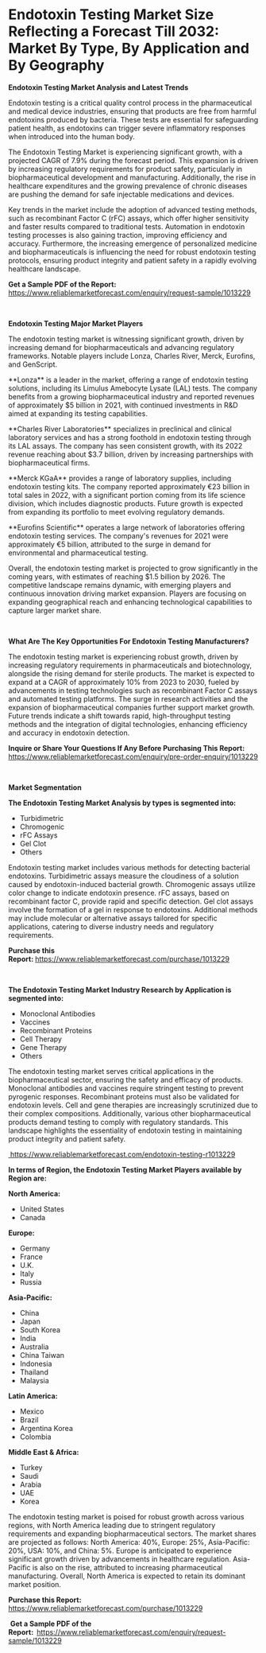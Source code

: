 <p><h1>Endotoxin Testing Market Size Reflecting a Forecast Till 2032: Market By Type, By Application and By Geography</h1></p><p><strong>Endotoxin Testing Market Analysis and Latest Trends</strong></p>
<p><p>Endotoxin testing is a critical quality control process in the pharmaceutical and medical device industries, ensuring that products are free from harmful endotoxins produced by bacteria. These tests are essential for safeguarding patient health, as endotoxins can trigger severe inflammatory responses when introduced into the human body.</p><p>The Endotoxin Testing Market is experiencing significant growth, with a projected CAGR of 7.9% during the forecast period. This expansion is driven by increasing regulatory requirements for product safety, particularly in biopharmaceutical development and manufacturing. Additionally, the rise in healthcare expenditures and the growing prevalence of chronic diseases are pushing the demand for safe injectable medications and devices.</p><p>Key trends in the market include the adoption of advanced testing methods, such as recombinant Factor C (rFC) assays, which offer higher sensitivity and faster results compared to traditional tests. Automation in endotoxin testing processes is also gaining traction, improving efficiency and accuracy. Furthermore, the increasing emergence of personalized medicine and biopharmaceuticals is influencing the need for robust endotoxin testing protocols, ensuring product integrity and patient safety in a rapidly evolving healthcare landscape.</p></p>
<p><strong>Get a Sample PDF of the Report:&nbsp;</strong> <a href="https://www.reliablemarketforecast.com/enquiry/request-sample/1013229?utm_campaign=2938&utm_medium=2&utm_source=Github&utm_content=ia&utm_term=16042025&utm_id=endotoxin-testing">https://www.reliablemarketforecast.com/enquiry/request-sample/1013229</a></p>
<p>&nbsp;</p>
<p><strong>Endotoxin Testing Major Market Players</strong></p>
<p><p>The endotoxin testing market is witnessing significant growth, driven by increasing demand for biopharmaceuticals and advancing regulatory frameworks. Notable players include Lonza, Charles River, Merck, Eurofins, and GenScript.</p><p>**Lonza** is a leader in the market, offering a range of endotoxin testing solutions, including its Limulus Amebocyte Lysate (LAL) tests. The company benefits from a growing biopharmaceutical industry and reported revenues of approximately $5 billion in 2021, with continued investments in R&D aimed at expanding its testing capabilities.</p><p>**Charles River Laboratories** specializes in preclinical and clinical laboratory services and has a strong foothold in endotoxin testing through its LAL assays. The company has seen consistent growth, with its 2022 revenue reaching about $3.7 billion, driven by increasing partnerships with biopharmaceutical firms.</p><p>**Merck KGaA** provides a range of laboratory supplies, including endotoxin testing kits. The company reported approximately €23 billion in total sales in 2022, with a significant portion coming from its life science division, which includes diagnostic products. Future growth is expected from expanding its portfolio to meet evolving regulatory demands.</p><p>**Eurofins Scientific** operates a large network of laboratories offering endotoxin testing services. The company's revenues for 2021 were approximately €5 billion, attributed to the surge in demand for environmental and pharmaceutical testing. </p><p>Overall, the endotoxin testing market is projected to grow significantly in the coming years, with estimates of reaching $1.5 billion by 2026. The competitive landscape remains dynamic, with emerging players and continuous innovation driving market expansion. Players are focusing on expanding geographical reach and enhancing technological capabilities to capture larger market share.</p></p>
<p>&nbsp;</p>
<p><strong>What Are The Key Opportunities For Endotoxin Testing Manufacturers?</strong></p>
<p><p>The endotoxin testing market is experiencing robust growth, driven by increasing regulatory requirements in pharmaceuticals and biotechnology, alongside the rising demand for sterile products. The market is expected to expand at a CAGR of approximately 10% from 2023 to 2030, fueled by advancements in testing technologies such as recombinant Factor C assays and automated testing platforms. The surge in research activities and the expansion of biopharmaceutical companies further support market growth. Future trends indicate a shift towards rapid, high-throughput testing methods and the integration of digital technologies, enhancing efficiency and accuracy in endotoxin detection.</p></p>
<p><strong>Inquire or Share Your Questions If Any Before Purchasing This Report:</strong> <a href="https://www.reliablemarketforecast.com/enquiry/pre-order-enquiry/1013229?utm_campaign=2938&utm_medium=2&utm_source=Github&utm_content=ia&utm_term=16042025&utm_id=endotoxin-testing">https://www.reliablemarketforecast.com/enquiry/pre-order-enquiry/1013229</a></p>
<p>&nbsp;</p>
<p><strong>Market Segmentation</strong></p>
<p><strong>The Endotoxin Testing Market Analysis by types is segmented into:</strong></p>
<p><ul><li>Turbidimetric</li><li>Chromogenic</li><li>rFC Assays</li><li>Gel Clot</li><li>Others</li></ul></p>
<p><p>Endotoxin testing market includes various methods for detecting bacterial endotoxins. Turbidimetric assays measure the cloudiness of a solution caused by endotoxin-induced bacterial growth. Chromogenic assays utilize color change to indicate endotoxin presence. rFC assays, based on recombinant factor C, provide rapid and specific detection. Gel clot assays involve the formation of a gel in response to endotoxins. Additional methods may include molecular or alternative assays tailored for specific applications, catering to diverse industry needs and regulatory requirements.</p></p>
<p><strong>Purchase this Report:&nbsp;</strong><a href="https://www.reliablemarketforecast.com/purchase/1013229?utm_campaign=2938&utm_medium=2&utm_source=Github&utm_content=ia&utm_term=16042025&utm_id=endotoxin-testing">https://www.reliablemarketforecast.com/purchase/1013229</a></p>
<p>&nbsp;</p>
<p><strong>The Endotoxin Testing Market Industry Research by Application is segmented into:</strong></p>
<p><ul><li>Monoclonal Antibodies</li><li>Vaccines</li><li>Recombinant Proteins</li><li>Cell Therapy</li><li>Gene Therapy</li><li>Others</li></ul></p>
<p><p>The endotoxin testing market serves critical applications in the biopharmaceutical sector, ensuring the safety and efficacy of products. Monoclonal antibodies and vaccines require stringent testing to prevent pyrogenic responses. Recombinant proteins must also be validated for endotoxin levels. Cell and gene therapies are increasingly scrutinized due to their complex compositions. Additionally, various other biopharmaceutical products demand testing to comply with regulatory standards. This landscape highlights the essentiality of endotoxin testing in maintaining product integrity and patient safety.</p></p>
<p><a href="https://www.reliablemarketforecast.com/endotoxin-testing-r1013229?utm_campaign=2938&utm_medium=2&utm_source=Github&utm_content=ia&utm_term=16042025&utm_id=endotoxin-testing">&nbsp;https://www.reliablemarketforecast.com/endotoxin-testing-r1013229</a></p>
<p><strong>In terms of Region, the Endotoxin Testing Market Players available by Region are:</strong></p>
<p>
    <p> <strong> North America: </strong>
        <ul>
            <li>United States</li>
            <li>Canada</li>
        </ul>
        </p> 
    <p> <strong> Europe: </strong>
        <ul>
            <li>Germany</li>
            <li>France</li>
            <li>U.K.</li>
            <li>Italy</li>
            <li>Russia</li>
        </ul>
        </p> 
    <p> <strong> Asia-Pacific: </strong>
        <ul>
            <li>China</li>
            <li>Japan</li>
            <li>South Korea</li>
            <li>India</li>
            <li>Australia</li>
            <li>China Taiwan</li>
            <li>Indonesia</li>
            <li>Thailand</li>
            <li>Malaysia</li>
        </ul>
        </p> 
    <p> <strong> Latin America: </strong>
        <ul>
            <li>Mexico</li>
            <li>Brazil</li>
            <li>Argentina Korea</li>
            <li>Colombia</li>
        </ul>
        </p> 
    <p> <strong> Middle East & Africa: </strong>
        <ul>
            <li>Turkey</li>
            <li>Saudi</li>
            <li>Arabia</li>
            <li>UAE</li>
            <li>Korea</li>
        </ul>
    </p>
    </p>
<p><p>The endotoxin testing market is poised for robust growth across various regions, with North America leading due to stringent regulatory requirements and expanding biopharmaceutical sectors. The market shares are projected as follows: North America: 40%, Europe: 25%, Asia-Pacific: 20%, USA: 10%, and China: 5%. Europe is anticipated to experience significant growth driven by advancements in healthcare regulation. Asia-Pacific is also on the rise, attributed to increasing pharmaceutical manufacturing. Overall, North America is expected to retain its dominant market position.</p></p>
<p><strong>Purchase this Report: </strong><a href="https://www.reliablemarketforecast.com/purchase/1013229?utm_campaign=2938&utm_medium=2&utm_source=Github&utm_content=ia&utm_term=16042025&utm_id=endotoxin-testing">https://www.reliablemarketforecast.com/purchase/1013229</a></p>
<p>&nbsp;<strong>Get a Sample PDF of the Report:&nbsp;&nbsp;</strong><a href="https://www.reliablemarketforecast.com/enquiry/request-sample/1013229?utm_campaign=2938&utm_medium=2&utm_source=Github&utm_content=ia&utm_term=16042025&utm_id=endotoxin-testing">https://www.reliablemarketforecast.com/enquiry/request-sample/1013229</a></p>
<p><strong></strong></p>
<p><p></p><p></p><p></p></p>